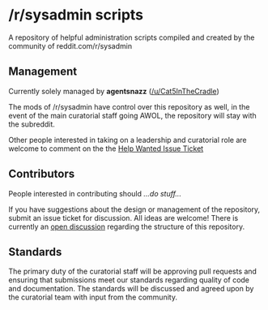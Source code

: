 /r/sysadmin scripts
===================

A repository of helpful administration scripts compiled and created by the community of reddit.com/r/sysadmin

Management
----------

Currently solely managed by __agentsnazz__ ([/u/Cat5InTheCradle](http://reddit.com/u/Cat5InTheCradle))

The mods of /r/sysadmin have control over this repository as well, in the event of the main curatorial staff going AWOL, the repository will stay with the subreddit.

Other people interested in taking on a leadership and curatorial role are welcome to comment on the the [Help Wanted Issue Ticket](https://github.com/rsysadmin/Scripts/issues?state=open)

Contributors
------------

People interested in contributing should _...do stuff..._

If you have suggestions about the design or management of the repository, submit an issue ticket for discussion. All ideas are welcome! There is currently an [open discussion](https://github.com/rsysadmin/Scripts/issues?state=open) regarding the structure of this repository.

Standards
------------

The primary duty of the curatorial staff will be approving pull requests and ensuring that submissions meet our standards regarding quality of code and documentation. The standards will be discussed and agreed upon by the curatorial team with input from the community.
